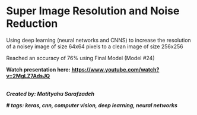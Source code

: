 # Super Image Resolution and Noise Reduction
Using deep learning (neural networks and CNNS) to increase the resolution of a noisey image of size 64x64 pixels to a clean image of size 256x256

Reached an accuracy of 76% using Final Model (Model \#24)

<b>Watch presentation here: https://www.youtube.com/watch?v=2MgLZ7AdsJQ<b/>
<br /><br />

<i>Created by:
Matityahu Sarafzadeh<i/>


\# tags: keras, cnn, computer vision, deep learning, neural networks
